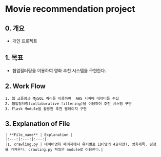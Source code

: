 # Movie recommendation project

## 0. 개요
- 개인 프로젝트

## 1. 목표
- 협업필터링을 이용하여 영화 추천 시스템을 구현한다.

## 2. Work Flow
	1. 웹 크롤링과 MySQL 쿼리를 이용하여  AWS 서버에 데이터를 수집
	2. 협업필터링(collaborative filtering)을 이용하여 추천 시스템 구현
	3. Flask Module을 활용한 추천 웹페이지 구현

## 3. Explanation of File
	| **File_name** | Explanation |
	|:---:|:---:|:---:|
	|1. crawling.py | 네이버영화 페이지에서 유저별로 ID(앞의 4글자만), 영화제목, 평점을 가져온다. crawling.py 파일은 module로 이용한다.| 
